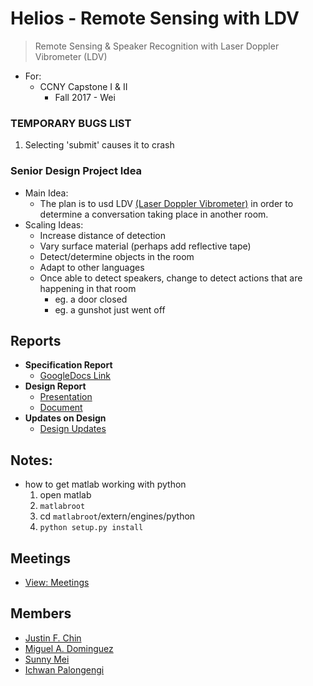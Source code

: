 # Helios - Remote Sensing with LDV
> Remote Sensing & Speaker Recognition with Laser Doppler Vibrometer (LDV)
- For:
    - CCNY Capstone I & II 
        - Fall 2017 - Wei
### TEMPORARY BUGS LIST
1. Selecting 'submit' causes it to crash

### Senior Design Project Idea

- Main Idea:
	- The plan is to usd LDV [(Laser Doppler Vibrometer)](http://www.polytec.com/us/solutions/vibration-measurement/basic-principles-of-vibrometry/) in order to determine a conversation taking place in another room. 
- Scaling Ideas:
	- Increase distance of detection
	- Vary surface material (perhaps add reflective tape)
	- Detect/determine objects in the room
	- Adapt to other languages
    - Once able to detect speakers, change to detect actions that are happening in that room
        - eg. a door closed
        - eg. a gunshot just went off 

## Reports
- **Specification Report**
    - [GoogleDocs Link](https://docs.google.com/document/d/1MODgFBAmrPI_2PXS4SshltVS8bHBz-O9JDveyJbtV4E/edit?usp=sharing)
- **Design Report**
    - [Presentation](https://docs.google.com/presentation/d/1tisFgrkVGKQc0OuIMv-1m_N49rM4-hB4r10_Se2CzB4/edit?usp=sharing)
    - [Document](https://docs.google.com/document/d/1aCLo4EOBs--eeBiwbeih1LgdyiZGMhM40jSkdIjuo-Q/edit?usp=sharing)
- **Updates on Design**
    - [Design Updates](https://docs.google.com/presentation/d/1BMWx23MD0vmf4RUvOBaTfwrOpAZb5I4w9msuXU_t_M4/edit?usp=sharing)

## Notes:
- how to get matlab working with python
    1. open matlab
    2. `matlabroot`
    3. cd `matlabroot`/extern/engines/python
    4. `python setup.py install`

## Meetings
- [View: Meetings](meetings.md)

## Members
- [Justin F. Chin](https://github.com/justinfchin)
- [Miguel A. Dominguez](https://github.com/Miguel75An)
- [Sunny Mei](https://github.com/Sunny3oy)
- [Ichwan Palongengi](https://github.com/ipalongengi)
